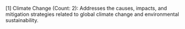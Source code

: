 [1] Climate Change (Count: 2): Addresses the causes, impacts, and mitigation strategies related to global climate change and environmental sustainability.
